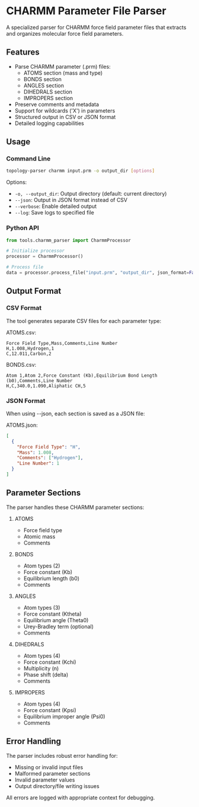 # CHARMM Parameter File Parser

A specialized parser for CHARMM force field parameter files that extracts and organizes molecular force field parameters.

## Features

- Parse CHARMM parameter (.prm) files:
  - ATOMS section (mass and type)
  - BONDS section
  - ANGLES section
  - DIHEDRALS section
  - IMPROPERS section
- Preserve comments and metadata
- Support for wildcards ('X') in parameters
- Structured output in CSV or JSON format
- Detailed logging capabilities

## Usage

### Command Line

```bash
topology-parser charmm input.prm -o output_dir [options]
```

Options:
- `-o, --output_dir`: Output directory (default: current directory)
- `--json`: Output in JSON format instead of CSV
- `--verbose`: Enable detailed output
- `--log`: Save logs to specified file

### Python API

```python
from tools.charmm_parser import CharmmProcessor

# Initialize processor
processor = CharmmProcessor()

# Process file
data = processor.process_file("input.prm", "output_dir", json_format=False)
```

## Output Format

### CSV Format
The tool generates separate CSV files for each parameter type:

ATOMS.csv:
```csv
Force Field Type,Mass,Comments,Line Number
H,1.008,Hydrogen,1
C,12.011,Carbon,2
```

BONDS.csv:
```csv
Atom 1,Atom 2,Force Constant (Kb),Equilibrium Bond Length (b0),Comments,Line Number
H,C,340.0,1.090,Aliphatic CH,5
```

### JSON Format
When using --json, each section is saved as a JSON file:

ATOMS.json:
```json
[
  {
    "Force Field Type": "H",
    "Mass": 1.008,
    "Comments": ["Hydrogen"],
    "Line Number": 1
  }
]
```

## Parameter Sections

The parser handles these CHARMM parameter sections:

1. ATOMS
   - Force field type
   - Atomic mass
   - Comments

2. BONDS
   - Atom types (2)
   - Force constant (Kb)
   - Equilibrium length (b0)
   - Comments

3. ANGLES
   - Atom types (3)
   - Force constant (Ktheta)
   - Equilibrium angle (Theta0)
   - Urey-Bradley term (optional)
   - Comments

4. DIHEDRALS
   - Atom types (4)
   - Force constant (Kchi)
   - Multiplicity (n)
   - Phase shift (delta)
   - Comments

5. IMPROPERS
   - Atom types (4)
   - Force constant (Kpsi)
   - Equilibrium improper angle (Psi0)
   - Comments

## Error Handling

The parser includes robust error handling for:
- Missing or invalid input files
- Malformed parameter sections
- Invalid parameter values
- Output directory/file writing issues

All errors are logged with appropriate context for debugging.
